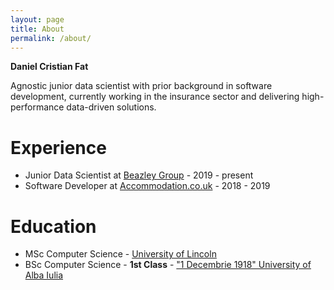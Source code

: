 ```yaml
---
layout: page
title: About
permalink: /about/
---
```

**Daniel Cristian Fat**

Agnostic junior data scientist with prior background in software development, currently working in the insurance sector and delivering high-performance data-driven solutions.

# Experience
- Junior Data Scientist at [Beazley Group](https://www.beazley.com) - 2019 - present
- Software Developer at [Accommodation.co.uk](https://www.accommodation.co.uk) - 2018 - 2019

# Education
- MSc Computer Science - [University of Lincoln](https://www.lincoln.ac.uk)
- BSc Computer Science - **1st Class** - ["1 Decembrie 1918" University of Alba Iulia](http://en.uab.ro)
